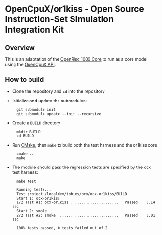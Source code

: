 # OpenCpuX/or1kiss - Open Source Instruction-Set Simulation Integration Kit

## Overview

This is an adaptation of the [OpenRisc 1000 Core](https://github.com/janweinstock/or1kiss)
to run as a core model using the [OpenCpuX API](https://gitsnps.internal.synopsys.com/tobies/ocx).

## How to build

* Clone the repository and `cd` into the repository
* Initialize and update the submodules:

        git submodule init
        git submodule update --init --recursive

* Create a `BUILD` directory

        mkdir BUILD
        cd BUILD

* Run [CMake](https://cmake.org), then `make` to build both the test harness 
  and the or1kiss core

        cmake ..
        make

* The module should pass the regression tests are specified by the ocx test 
  harness:

        make test

        Running tests...
        Test project /localdev/tobies/ocx/ocx-or1kiss/BUILD
        Start 1: ocx-or1kiss
        1/2 Test #1: ocx-or1kiss ......................   Passed    0.14 sec
        Start 2: smoke
        2/2 Test #2: smoke ............................   Passed    0.01 sec

        100% tests passed, 0 tests failed out of 2


